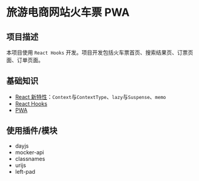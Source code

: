 # 旅游电商网站火车票 PWA

## 项目描述

本项目使用 `React Hooks` 开发。项目开发包括火车票首页、搜索结果页、订票页面、订单页面。

## 基础知识

- [React 新特性](./readme/react_new.md)：`Context`与`ContextType`、`lazy`与`Suspense`、`memo`
- [React Hooks](./readme/react_hooks.md)
- [PWA](./readme/pwa.md)

## 使用插件/模块

- dayjs
- mocker-api
- classnames
- urijs
- left-pad
